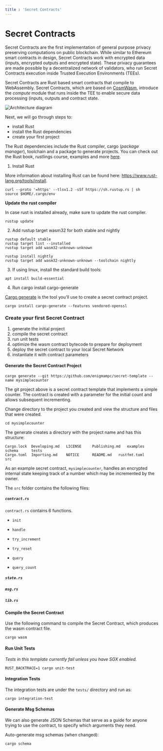 ```yaml
---
title : 'Secret Contracts'
---
```

# Secret Contracts

Secret Contracts are the first implementation of general purpose privacy preserving computations on public blockchain. While similar to Ethereum smart contracts in design, Secret Contracts work with encrypted data (inputs, encrypted outputs and encrypted state). These privacy guarantees are made possible by a decentralized network of validators, who run Secret Contracts execution inside Trusted Execution Environments (TEEs).

Secret Contracts are Rust based smart contracts that compile to WebAssembly. Secret Contracts, which are based on [CosmWasm](https://www.cosmwasm.com), introduce the _compute_ module that runs inside the TEE to enable secure data processing (inputs, outputs and contract state.

![Architecture diagram](https://user-images.githubusercontent.com/15679491/99459758-9a44c580-28fc-11eb-9af2-82479bbb2d23.png)

Next, we will go through steps to:
- install Rust
- install the Rust dependencies
- create your first project

The Rust dependencies include the Rust compiler, cargo (_package manager_), toolchain and a package to generate projects. You can check out the Rust book, rustlings course, examples and more [here](https://www.rust-lang.org/learn).

1. Install Rust

More information about installing Rust can be found here: https://www.rust-lang.org/tools/install.

```
curl --proto '=https' --tlsv1.2 -sSf https://sh.rustup.rs | sh
source $HOME/.cargo/env
```

**Update the rust compiler**

In case rust is installed already, make sure to update the rust compiler.

```
rustup update
```

2. Add rustup target wasm32 for both stable and nightly

```
rustup default stable
rustup target list --installed
rustup target add wasm32-unknown-unknown

rustup install nightly
rustup target add wasm32-unknown-unknown --toolchain nightly
```

3. If using linux, install the standard build tools:
```
apt install build-essential
```

4. Run cargo install cargo-generate

[Cargo generate](https://docs.rs/crate/cargo-generate/) is the tool you'll use to create a secret contract project.

```
cargo install cargo-generate --features vendored-openssl
```

### Create your first Secret Contract

1. generate the initial project
2. compile the secret contract
3. run unit tests
4. optimize the wasm contract bytecode to prepare for deployment
5. deploy the secret contract to your local Secret Network
6. instantiate it with contract parameters

#### Generate the Secret Contract Project

```
cargo generate --git https://github.com/enigmampc/secret-template --name mysimplecounter
```

The git project above is a secret contract template that implements a simple counter. The contract is created with a parameter for the initial count and allows subsequent incrementing.

Change directory to the project you created and view the structure and files that were created.

```
cd mysimplecounter
```

The generate creates a directory with the project name and has this structure:

```
Cargo.lock	Developing.md	LICENSE		Publishing.md	examples	schema		tests
Cargo.toml	Importing.md	NOTICE		README.md	rustfmt.toml	src
```


As an example secret contract, `mysimplecounter`, handles an encrypted internal state keeping track of a number which may be incremented by the owner.

The `src` folder contains the following files:

##### `contract.rs` 

`contract.rs` contains 6 functions. 

- `init`

- `handle`

- `try_increment`

- `try_reset`

- `query`

- `query_count`

##### `state.rs`


##### `msg.rs`

##### `lib.rs`




#### Compile the Secret Contract

Use the following command to compile the Secret Contract, which produces the wasm contract file.

```
cargo wasm
```

#### Run Unit Tests

*Tests in this template currently fail unless you have SGX enabled.*

```
RUST_BACKTRACE=1 cargo unit-test
```

#### Integration Tests

The integration tests are under the `tests/` directory and run as:

```
cargo integration-test
```

#### Generate Msg Schemas

We can also generate JSON Schemas that serve as a guide for anyone trying to use the contract, to specify which arguments they need.

Auto-generate msg schemas (when changed):

```
cargo schema
```
